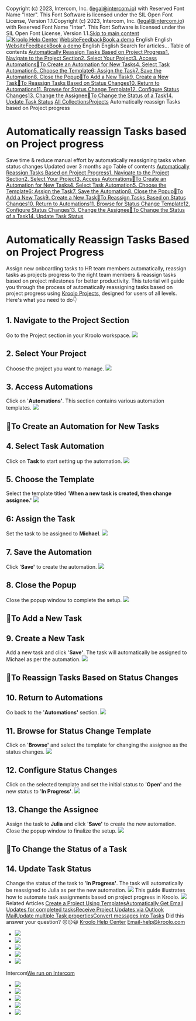 Copyright (c) 2023, Intercom, Inc. (legal@intercom.io) with Reserved Font Name "Inter". This Font Software is licensed under the SIL Open Font License, Version 1.1.Copyright (c) 2023, Intercom, Inc. (legal@intercom.io) with Reserved Font Name "Inter". This Font Software is licensed under the SIL Open Font License, Version 1.1.[Skip to main content](https://help.kroolo.com/en/articles/9651839-automatically-reassign-tasks-based-on-project-progress#main-content)
[![Kroolo Help Center](https://downloads.intercomcdn.com/i/o/h4qkzypg/611116/ee699fbf23fef0f6d8d4f666d84c/37cdcedd14003d8fdcfdeda0a05c09cb)](https://help.kroolo.com/en/)
[Website](https://kroolo.com/)[Feedback](https://kroolo.featurebase.app/)[Book a demo](https://kroolo.com/book-demo)
English
English
[Website](https://kroolo.com/)[Feedback](https://kroolo.featurebase.app/)[Book a demo](https://kroolo.com/book-demo)
English
English
Search for articles...
Table of contents
[Automatically Reassign Tasks Based on Project Progress](https://help.kroolo.com/en/articles/9651839-automatically-reassign-tasks-based-on-project-progress#h_95994c77c5)[1. Navigate to the Project Section](https://help.kroolo.com/en/articles/9651839-automatically-reassign-tasks-based-on-project-progress#h_74d67d6429)[2. Select Your Project](https://help.kroolo.com/en/articles/9651839-automatically-reassign-tasks-based-on-project-progress#h_5e7ef62467)[3. Access Automations](https://help.kroolo.com/en/articles/9651839-automatically-reassign-tasks-based-on-project-progress#h_5bb26dd463)[🔹To Create an Automation for New Tasks](https://help.kroolo.com/en/articles/9651839-automatically-reassign-tasks-based-on-project-progress#h_330704857a)[4. Select Task Automation](https://help.kroolo.com/en/articles/9651839-automatically-reassign-tasks-based-on-project-progress#h_19ed16c22e)[5. Choose the Template](https://help.kroolo.com/en/articles/9651839-automatically-reassign-tasks-based-on-project-progress#h_73ab0f9467)[6: Assign the Task](https://help.kroolo.com/en/articles/9651839-automatically-reassign-tasks-based-on-project-progress#h_5a73fe28fd)[7. Save the Automation](https://help.kroolo.com/en/articles/9651839-automatically-reassign-tasks-based-on-project-progress#h_fe69c124aa)[8. Close the Popup](https://help.kroolo.com/en/articles/9651839-automatically-reassign-tasks-based-on-project-progress#h_8a2f0da045)[🔹To Add a New Task](https://help.kroolo.com/en/articles/9651839-automatically-reassign-tasks-based-on-project-progress#h_19223330eb)[9. Create a New Task](https://help.kroolo.com/en/articles/9651839-automatically-reassign-tasks-based-on-project-progress#h_93eaf4e774)[🔹To Reassign Tasks Based on Status Changes](https://help.kroolo.com/en/articles/9651839-automatically-reassign-tasks-based-on-project-progress#h_2b8d20f2ec)[10. Return to Automations](https://help.kroolo.com/en/articles/9651839-automatically-reassign-tasks-based-on-project-progress#h_a51aae1983)[11. Browse for Status Change Template](https://help.kroolo.com/en/articles/9651839-automatically-reassign-tasks-based-on-project-progress#h_3038167157)[12. Configure Status Changes](https://help.kroolo.com/en/articles/9651839-automatically-reassign-tasks-based-on-project-progress#h_8cfa943aa5)[13. Change the Assignee](https://help.kroolo.com/en/articles/9651839-automatically-reassign-tasks-based-on-project-progress#h_6cf155fc1f)[🔹To Change the Status of a Task](https://help.kroolo.com/en/articles/9651839-automatically-reassign-tasks-based-on-project-progress#h_2f62ae5a3d)[14. Update Task Status](https://help.kroolo.com/en/articles/9651839-automatically-reassign-tasks-based-on-project-progress#h_741a48cc16)
[All Collections](https://help.kroolo.com/en/)[Projects](https://help.kroolo.com/en/collections/9118210-projects)
Automatically reassign Tasks based on Project progress
# Automatically reassign Tasks based on Project progress
Save time & reduce manual effort by automatically reassigning tasks when status changes
Updated over 3 months ago
Table of contents
[Automatically Reassign Tasks Based on Project Progress](https://help.kroolo.com/en/articles/9651839-automatically-reassign-tasks-based-on-project-progress#h_95994c77c5)[1. Navigate to the Project Section](https://help.kroolo.com/en/articles/9651839-automatically-reassign-tasks-based-on-project-progress#h_74d67d6429)[2. Select Your Project](https://help.kroolo.com/en/articles/9651839-automatically-reassign-tasks-based-on-project-progress#h_5e7ef62467)[3. Access Automations](https://help.kroolo.com/en/articles/9651839-automatically-reassign-tasks-based-on-project-progress#h_5bb26dd463)[🔹To Create an Automation for New Tasks](https://help.kroolo.com/en/articles/9651839-automatically-reassign-tasks-based-on-project-progress#h_330704857a)[4. Select Task Automation](https://help.kroolo.com/en/articles/9651839-automatically-reassign-tasks-based-on-project-progress#h_19ed16c22e)[5. Choose the Template](https://help.kroolo.com/en/articles/9651839-automatically-reassign-tasks-based-on-project-progress#h_73ab0f9467)[6: Assign the Task](https://help.kroolo.com/en/articles/9651839-automatically-reassign-tasks-based-on-project-progress#h_5a73fe28fd)[7. Save the Automation](https://help.kroolo.com/en/articles/9651839-automatically-reassign-tasks-based-on-project-progress#h_fe69c124aa)[8. Close the Popup](https://help.kroolo.com/en/articles/9651839-automatically-reassign-tasks-based-on-project-progress#h_8a2f0da045)[🔹To Add a New Task](https://help.kroolo.com/en/articles/9651839-automatically-reassign-tasks-based-on-project-progress#h_19223330eb)[9. Create a New Task](https://help.kroolo.com/en/articles/9651839-automatically-reassign-tasks-based-on-project-progress#h_93eaf4e774)[🔹To Reassign Tasks Based on Status Changes](https://help.kroolo.com/en/articles/9651839-automatically-reassign-tasks-based-on-project-progress#h_2b8d20f2ec)[10. Return to Automations](https://help.kroolo.com/en/articles/9651839-automatically-reassign-tasks-based-on-project-progress#h_a51aae1983)[11. Browse for Status Change Template](https://help.kroolo.com/en/articles/9651839-automatically-reassign-tasks-based-on-project-progress#h_3038167157)[12. Configure Status Changes](https://help.kroolo.com/en/articles/9651839-automatically-reassign-tasks-based-on-project-progress#h_8cfa943aa5)[13. Change the Assignee](https://help.kroolo.com/en/articles/9651839-automatically-reassign-tasks-based-on-project-progress#h_6cf155fc1f)[🔹To Change the Status of a Task](https://help.kroolo.com/en/articles/9651839-automatically-reassign-tasks-based-on-project-progress#h_2f62ae5a3d)[14. Update Task Status](https://help.kroolo.com/en/articles/9651839-automatically-reassign-tasks-based-on-project-progress#h_741a48cc16)
# Automatically Reassign Tasks Based on Project Progress
Assign new onboarding tasks to HR team members automatically, reassign tasks as projects progress to the right team members & reassign tasks based on project milestones for better productivity.
This tutorial will guide you through the process of automatically reassigning tasks based on project progress using [Kroolo Projects](https://kroolo.com/features/projects), designed for users of all levels. Here's what you need to do👇
​
## 1. Navigate to the Project Section
Go to the Project section in your Kroolo workspace.
[![](https://kroolo-e0b70269b6e2.intercom-attachments-1.com/i/o/1122968968/22dc5ac162d4abe293de99a8/d4029a87-36ab-477c-a02c-3f1703f25ec9.png?expires=1747842300&signature=98ee4ff419c02d7ceed146b8255d647b0034a28576135578af8c6860995e65b0&req=dSElFMB4lYhZUfMW1HO4zUoxqKW0UbGbmY5OO6dmocGxb7x5IBDsRpPz2aQl%0A27PmW2Pe06q9aGWgQCk%3D%0A)](https://kroolo-e0b70269b6e2.intercom-attachments-1.com/i/o/1122968968/22dc5ac162d4abe293de99a8/d4029a87-36ab-477c-a02c-3f1703f25ec9.png?expires=1747842300&signature=98ee4ff419c02d7ceed146b8255d647b0034a28576135578af8c6860995e65b0&req=dSElFMB4lYhZUfMW1HO4zUoxqKW0UbGbmY5OO6dmocGxb7x5IBDsRpPz2aQl%0A27PmW2Pe06q9aGWgQCk%3D%0A)
## 2. Select Your Project
Choose the project you want to manage.
[![](https://kroolo-e0b70269b6e2.intercom-attachments-1.com/i/o/1122968974/9b12a3f17373414b39ab2054/4e1f454a-3caf-4c19-b8b1-5461cffb75b7.png?expires=1747842300&signature=c0fc84b996172990bf28cd4090b03fdb9e9652e38a1beb27465db0a912fe18a4&req=dSElFMB4lYhYXfMW1HO4zeXyYqnHPU7id4tCRerry%2FuxTj1%2FOXjkWbovLXB8%0ASAqPO7gv4RtBG268DJM%3D%0A)](https://kroolo-e0b70269b6e2.intercom-attachments-1.com/i/o/1122968974/9b12a3f17373414b39ab2054/4e1f454a-3caf-4c19-b8b1-5461cffb75b7.png?expires=1747842300&signature=c0fc84b996172990bf28cd4090b03fdb9e9652e38a1beb27465db0a912fe18a4&req=dSElFMB4lYhYXfMW1HO4zeXyYqnHPU7id4tCRerry%2FuxTj1%2FOXjkWbovLXB8%0ASAqPO7gv4RtBG268DJM%3D%0A)
## 3. Access Automations
Click on '**Automations'**. This section contains various automation templates.
[![](https://kroolo-e0b70269b6e2.intercom-attachments-1.com/i/o/1122968978/99a98306f9b670246eaf7fe3/0d01330a-e10c-408a-b0f5-c80373db3df4.png?expires=1747842300&signature=95abf48685dd8ce7d6f529bf7db1c280c5035c50ad642ea7eedb83b0c404b58d&req=dSElFMB4lYhYUfMW1HO4zdkI%2FKWHHB%2B7zgu6NKeZW4BFPt9B0x1DbRJwUnnz%0AepKIh4MERViowG3IWRM%3D%0A)](https://kroolo-e0b70269b6e2.intercom-attachments-1.com/i/o/1122968978/99a98306f9b670246eaf7fe3/0d01330a-e10c-408a-b0f5-c80373db3df4.png?expires=1747842300&signature=95abf48685dd8ce7d6f529bf7db1c280c5035c50ad642ea7eedb83b0c404b58d&req=dSElFMB4lYhYUfMW1HO4zdkI%2FKWHHB%2B7zgu6NKeZW4BFPt9B0x1DbRJwUnnz%0AepKIh4MERViowG3IWRM%3D%0A)
## 🔹To Create an Automation for New Tasks
## 4. Select Task Automation
Click on **Task** to start setting up the automation.
[![](https://kroolo-e0b70269b6e2.intercom-attachments-1.com/i/o/1122968986/cb74d499a202510408b06c1a/21830a61-3d14-4444-82b3-217aa0252da6.png?expires=1747842300&signature=0a0d74e4e95b8fe41dba2f203f389fb3d726f0476f065d8cd2b601b2bd0a5095&req=dSElFMB4lYhXX%2FMW1HO4zVUCCA9yzVcULE6%2FCEOqKKi3w0cZqd2c2XuWe3Rs%0AJFYRYW7pvFr67shEotI%3D%0A)](https://kroolo-e0b70269b6e2.intercom-attachments-1.com/i/o/1122968986/cb74d499a202510408b06c1a/21830a61-3d14-4444-82b3-217aa0252da6.png?expires=1747842300&signature=0a0d74e4e95b8fe41dba2f203f389fb3d726f0476f065d8cd2b601b2bd0a5095&req=dSElFMB4lYhXX%2FMW1HO4zVUCCA9yzVcULE6%2FCEOqKKi3w0cZqd2c2XuWe3Rs%0AJFYRYW7pvFr67shEotI%3D%0A)
## 5. Choose the Template
Select the template titled '**When a new task is created, then change assignee.'**
[![](https://kroolo-e0b70269b6e2.intercom-attachments-1.com/i/o/1122968989/e2c9cabd5fc489b4c22959a2/bf16b6b6-badb-41ea-8bc2-2a65d57234bd.gif?expires=1747842300&signature=b098c3ab9f1afbfa4ad580abfb26ab7c93a21a8c5e44c6f0697e6ce30454c432&req=dSElFMB4lYhXUPMW1HO4zfYjBuGqFUsw3QP6JSZl5EDSsW2Pm%2FswN8DKIs08%0AZVi7t41FmTWV%2BNMTHHY%3D%0A)](https://kroolo-e0b70269b6e2.intercom-attachments-1.com/i/o/1122968989/e2c9cabd5fc489b4c22959a2/bf16b6b6-badb-41ea-8bc2-2a65d57234bd.gif?expires=1747842300&signature=b098c3ab9f1afbfa4ad580abfb26ab7c93a21a8c5e44c6f0697e6ce30454c432&req=dSElFMB4lYhXUPMW1HO4zfYjBuGqFUsw3QP6JSZl5EDSsW2Pm%2FswN8DKIs08%0AZVi7t41FmTWV%2BNMTHHY%3D%0A)
## 6: Assign the Task
Set the task to be assigned to **Michael**.
[![](https://kroolo-e0b70269b6e2.intercom-attachments-1.com/i/o/1122968991/aac9bde12012ff95404dea40/ee5e64bc-c13b-4c69-92f1-1aba9fcd6376.gif?expires=1747842300&signature=9fed8b9ca62b701b91e4c361b6bbbe48f71b2a688fffdaa18ea81125330a9f68&req=dSElFMB4lYhWWPMW1HO4zfD5aqQq%2Bz%2Bcs8SSB6onQv4809FqjHB94wWBY%2BEn%0AGKLn2uD%2FsnATIfFDgPo%3D%0A)](https://kroolo-e0b70269b6e2.intercom-attachments-1.com/i/o/1122968991/aac9bde12012ff95404dea40/ee5e64bc-c13b-4c69-92f1-1aba9fcd6376.gif?expires=1747842300&signature=9fed8b9ca62b701b91e4c361b6bbbe48f71b2a688fffdaa18ea81125330a9f68&req=dSElFMB4lYhWWPMW1HO4zfD5aqQq%2Bz%2Bcs8SSB6onQv4809FqjHB94wWBY%2BEn%0AGKLn2uD%2FsnATIfFDgPo%3D%0A)
## 7. Save the Automation
Click '**Save'** to create the automation.
[![](https://kroolo-e0b70269b6e2.intercom-attachments-1.com/i/o/1122968993/a43a96a90a08c5800eb26a4f/068ee92d-575e-4374-a588-25ad4454121f.png?expires=1747842300&signature=ccf8acf4a73d0751fb1a0a0e988dbc8527945b5cb9bb5695b1f1e4d4ee9d783d&req=dSElFMB4lYhWWvMW1HO4zQgdDo2khlu4qyIzMxdRH0nOGtKecB60nOh3D1kk%0AR6hytmpP9tK%2FbQat5B4%3D%0A)](https://kroolo-e0b70269b6e2.intercom-attachments-1.com/i/o/1122968993/a43a96a90a08c5800eb26a4f/068ee92d-575e-4374-a588-25ad4454121f.png?expires=1747842300&signature=ccf8acf4a73d0751fb1a0a0e988dbc8527945b5cb9bb5695b1f1e4d4ee9d783d&req=dSElFMB4lYhWWvMW1HO4zQgdDo2khlu4qyIzMxdRH0nOGtKecB60nOh3D1kk%0AR6hytmpP9tK%2FbQat5B4%3D%0A)
## 8. Close the Popup
Close the popup window to complete the setup.
[![](https://kroolo-e0b70269b6e2.intercom-attachments-1.com/i/o/1122968995/258e9e6db0039799a633e677/69abf626-38bc-4124-ad78-09e4629266ca.png?expires=1747842300&signature=4a8382688f0c53fa303872ee392b1568ab714dff20ccfde968ba865ecc3f38b2&req=dSElFMB4lYhWXPMW1HO4zZHu1c714IKeJwbeshLcnPKBqvTyR20Vp2RdQuat%0ADgR5FfDkLY6PEmEhZUY%3D%0A)](https://kroolo-e0b70269b6e2.intercom-attachments-1.com/i/o/1122968995/258e9e6db0039799a633e677/69abf626-38bc-4124-ad78-09e4629266ca.png?expires=1747842300&signature=4a8382688f0c53fa303872ee392b1568ab714dff20ccfde968ba865ecc3f38b2&req=dSElFMB4lYhWXPMW1HO4zZHu1c714IKeJwbeshLcnPKBqvTyR20Vp2RdQuat%0ADgR5FfDkLY6PEmEhZUY%3D%0A)
## 🔹To Add a New Task
## 9. Create a New Task
Add a new task and click '**Save'**. The task will automatically be assigned to Michael as per the automation.
[![](https://kroolo-e0b70269b6e2.intercom-attachments-1.com/i/o/1122968998/c1f7407aa5b7454b569020e8/eb47aa55-a223-4693-9efa-c5b2a0adba7a.gif?expires=1747842300&signature=2c8cf4662a9da44363ffb100e1d0a9d2cb684ff1737038cf4a1fd878f6374a6b&req=dSElFMB4lYhWUfMW1HO4zUaTXVaSxEK0BSXG6mGEp4DoFs8eSi5gKdtSPD4h%0Aq7oVfswOC5y3C269NHw%3D%0A)](https://kroolo-e0b70269b6e2.intercom-attachments-1.com/i/o/1122968998/c1f7407aa5b7454b569020e8/eb47aa55-a223-4693-9efa-c5b2a0adba7a.gif?expires=1747842300&signature=2c8cf4662a9da44363ffb100e1d0a9d2cb684ff1737038cf4a1fd878f6374a6b&req=dSElFMB4lYhWUfMW1HO4zUaTXVaSxEK0BSXG6mGEp4DoFs8eSi5gKdtSPD4h%0Aq7oVfswOC5y3C269NHw%3D%0A)
## 🔹To Reassign Tasks Based on Status Changes
## 10. Return to Automations
Go back to the '**Automations'** section.
[![](https://kroolo-e0b70269b6e2.intercom-attachments-1.com/i/o/1122969004/1890e5c265aa8d6d513c0399/f44bf2da-c19b-43f0-8a03-38fe72800b79.gif?expires=1747842300&signature=b8e66d3fcd1cb92471975b52e1853608b5ca266b4ede5f21727aa1e7ce578ba1&req=dSElFMB4lIFfXfMW1HO4zdbG4AmIoAsQDa8t%2FtxwR1U8SranCERit5cSynrJ%0ANME5klic3m66l2ATa98%3D%0A)](https://kroolo-e0b70269b6e2.intercom-attachments-1.com/i/o/1122969004/1890e5c265aa8d6d513c0399/f44bf2da-c19b-43f0-8a03-38fe72800b79.gif?expires=1747842300&signature=b8e66d3fcd1cb92471975b52e1853608b5ca266b4ede5f21727aa1e7ce578ba1&req=dSElFMB4lIFfXfMW1HO4zdbG4AmIoAsQDa8t%2FtxwR1U8SranCERit5cSynrJ%0ANME5klic3m66l2ATa98%3D%0A)
## 11. Browse for Status Change Template
Click on '**Browse'** and select the template for changing the assignee as the status changes.
[![](https://kroolo-e0b70269b6e2.intercom-attachments-1.com/i/o/1122969011/ee0257f4542076bbd56418d5/459284e0-b202-4ab3-a7ea-00e7a85fffea.gif?expires=1747842300&signature=29961a262722bd924d104047796334a02871ef2a379fcfb718943596d51a6899&req=dSElFMB4lIFeWPMW1HO4zZ9xO0QJdRqIwoDDp2TE%2BJDuAQ%2Fn89sumFcT0hj5%0AUmH5t0hKyFs8wwcwrvY%3D%0A)](https://kroolo-e0b70269b6e2.intercom-attachments-1.com/i/o/1122969011/ee0257f4542076bbd56418d5/459284e0-b202-4ab3-a7ea-00e7a85fffea.gif?expires=1747842300&signature=29961a262722bd924d104047796334a02871ef2a379fcfb718943596d51a6899&req=dSElFMB4lIFeWPMW1HO4zZ9xO0QJdRqIwoDDp2TE%2BJDuAQ%2Fn89sumFcT0hj5%0AUmH5t0hKyFs8wwcwrvY%3D%0A)
## 12. Configure Status Changes
Click on the selected template and set the initial status to '**Open'** and the new status to '**In Progress'**.
[![](https://kroolo-e0b70269b6e2.intercom-attachments-1.com/i/o/1122969018/af7c33c60dac8620b72f5211/82137355-2d3e-43f9-90af-2f21d987f441.gif?expires=1747842300&signature=1d881790581f868710b4559d0e321f667fbefdb97adaed6adff4c944c31de993&req=dSElFMB4lIFeUfMW1HO4zemEZre2LnWtGz0TOymZW%2FaLYkf1fl%2FNccNu%2Bcnp%0AyUgz7yQfyGu0LZqrFag%3D%0A)](https://kroolo-e0b70269b6e2.intercom-attachments-1.com/i/o/1122969018/af7c33c60dac8620b72f5211/82137355-2d3e-43f9-90af-2f21d987f441.gif?expires=1747842300&signature=1d881790581f868710b4559d0e321f667fbefdb97adaed6adff4c944c31de993&req=dSElFMB4lIFeUfMW1HO4zemEZre2LnWtGz0TOymZW%2FaLYkf1fl%2FNccNu%2Bcnp%0AyUgz7yQfyGu0LZqrFag%3D%0A)
## 13. Change the Assignee
Assign the task to **Julia** and click '**Save'** to create the new automation. Close the popup window to finalize the setup.
[![](https://kroolo-e0b70269b6e2.intercom-attachments-1.com/i/o/1122969022/211c076f31f1756eba669561/83c5bdd0-8928-4719-9a17-5df28324f2a4.gif?expires=1747842300&signature=11fcc91f3ac487a0b253d98f9529fb16892b4db8cea30e61ec361d10857ec54a&req=dSElFMB4lIFdW%2FMW1HO4zZ3AZAWXAdgOGMPT27lbOWCx4AgKh8s4C14%2Fvozk%0AFMAl5k0sPZ1lBg76Vdc%3D%0A)](https://kroolo-e0b70269b6e2.intercom-attachments-1.com/i/o/1122969022/211c076f31f1756eba669561/83c5bdd0-8928-4719-9a17-5df28324f2a4.gif?expires=1747842300&signature=11fcc91f3ac487a0b253d98f9529fb16892b4db8cea30e61ec361d10857ec54a&req=dSElFMB4lIFdW%2FMW1HO4zZ3AZAWXAdgOGMPT27lbOWCx4AgKh8s4C14%2Fvozk%0AFMAl5k0sPZ1lBg76Vdc%3D%0A)
## 🔹To Change the Status of a Task
## 14. Update Task Status
Change the status of the task to '**In Progress'**. The task will automatically be reassigned to Julia as per the new automation.
[![](https://kroolo-e0b70269b6e2.intercom-attachments-1.com/i/o/1122969028/0f61ce33293328bbca98a5df/3a764117-0dbf-485b-9d8b-4c0cb51f1d52.gif?expires=1747842300&signature=757fa415c141f9fa89d9168f49460e7dae97aecd086c6909fc99e4b785dd6342&req=dSElFMB4lIFdUfMW1HO4zX%2BTHrK1lWZN87u9E%2FSwejyTkNxz%2FlOtsAKD7ZKK%0A9x13%2FoCRerVIPkje3A8%3D%0A)](https://kroolo-e0b70269b6e2.intercom-attachments-1.com/i/o/1122969028/0f61ce33293328bbca98a5df/3a764117-0dbf-485b-9d8b-4c0cb51f1d52.gif?expires=1747842300&signature=757fa415c141f9fa89d9168f49460e7dae97aecd086c6909fc99e4b785dd6342&req=dSElFMB4lIFdUfMW1HO4zX%2BTHrK1lWZN87u9E%2FSwejyTkNxz%2FlOtsAKD7ZKK%0A9x13%2FoCRerVIPkje3A8%3D%0A)
This guide illustrates how to automate task assignments based on project progress in Kroolo.
[![](https://downloads.intercomcdn.com/i/o/1154205518/d3ecdabb57b9847576d94ecf/cta+2.png?expires=1747842300&signature=3fd5bbb65bb5f7f92ac21ec9463401b623c1a4ef7fe7e7e55b16c2b91c55474e&req=dSEiEst%2BmIReUfMW1HO4zXpQlMeMN1CiWADoT9VyUyDie41LOagwlS7%2Fibff%0ACyMPlyW7VXeiqFWCYMs%3D%0A)](https://kroolo.com/)
Related Articles
[Create a Project Using Templates](https://help.kroolo.com/en/articles/9335245-create-a-project-using-templates)[Automatically Get Email Updates for completed tasks](https://help.kroolo.com/en/articles/9618548-automatically-get-email-updates-for-completed-tasks)[Receive Project Updates via Outlook Mail](https://help.kroolo.com/en/articles/9651758-receive-project-updates-via-outlook-mail)[Update multiple Task properties](https://help.kroolo.com/en/articles/9656627-update-multiple-task-properties)[Convert messages into Tasks](https://help.kroolo.com/en/articles/9950728-convert-messages-into-tasks)
Did this answer your question?
😞😐😃
[Kroolo Help Center](https://help.kroolo.com/en/)
Email-help@kroolo.com
  * [![](https://intercom.help/kroolo/assets/svg/icon:social-facebook/FFFFFF)](https://www.facebook.com/profile.php?id=61553808299270)
  * [![](https://intercom.help/kroolo/assets/svg/icon:social-linkedin/FFFFFF)](https://www.linkedin.com/company/getkroolo)
  * [![](https://intercom.help/kroolo/assets/svg/icon:social-instagram/FFFFFF)](https://www.instagram.com/getkroolo)
  * [![](https://intercom.help/kroolo/assets/svg/icon:social-youtube/FFFFFF)](https://www.youtube.com/@getkroolo/featured)
  * [![](https://intercom.help/kroolo/assets/svg/icon:social-twitter-x/FFFFFF)](https://www.twitter.com/getkroolo)


Intercom[We run on Intercom](https://www.intercom.com/intercom-link?company=Kroolo&solution=customer-support&utm_campaign=intercom-link&utm_content=We+run+on+Intercom&utm_medium=help-center&utm_referrer=https%3A%2F%2Fhelp.kroolo.com%2Fen%2Farticles%2F9651839-automatically-reassign-tasks-based-on-project-progress&utm_source=desktop-web)
  * [![](https://intercom.help/kroolo/assets/svg/icon:social-facebook/FFFFFF)](https://www.facebook.com/profile.php?id=61553808299270)
  * [![](https://intercom.help/kroolo/assets/svg/icon:social-linkedin/FFFFFF)](https://www.linkedin.com/company/getkroolo)
  * [![](https://intercom.help/kroolo/assets/svg/icon:social-instagram/FFFFFF)](https://www.instagram.com/getkroolo)
  * [![](https://intercom.help/kroolo/assets/svg/icon:social-youtube/FFFFFF)](https://www.youtube.com/@getkroolo/featured)
  * [![](https://intercom.help/kroolo/assets/svg/icon:social-twitter-x/FFFFFF)](https://www.twitter.com/getkroolo)


